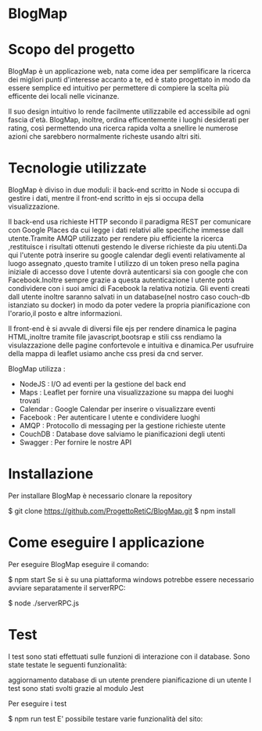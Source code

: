 # BlogMap

# Scopo del progetto
BlogMap è un applicazione web, nata come idea per semplificare la ricerca dei migliori punti d'interesse accanto a te, ed è stato progettato in modo da essere semplice ed intuitivo per permettere di compiere la scelta più efficente dei locali nelle vicinanze.

Il suo design intuitivo lo rende facilmente utilizzabile ed accessibile ad ogni fascia d'età. BlogMap, inoltre, ordina efficentemente i luoghi desiderati per rating, così permettendo una ricerca rapida volta a snellire le numerose azioni che sarebbero normalmente richeste usando altri siti.

# Tecnologie utilizzate
BlogMap è diviso in due moduli: il back-end scritto in Node si occupa di gestire i dati, mentre il front-end scritto in ejs si occupa della visualizzazione.

Il back-end usa richieste HTTP secondo il paradigma REST per comunicare con Google Places da cui legge i dati relativi alle specifiche immesse dall utente.Tramite AMQP utilizzato per rendere piu efficiente la ricerca ,restituisce i risultati ottenuti gestendo le diverse richieste da piu utenti.Da qui l'utente potrà inserire su google calendar degli eventi relativamente al luogo assegnato ,questo tramite l utilizzo di un token preso nella pagina iniziale di accesso dove l utente dovrà autenticarsi sia con google che con Facebook.Inoltre sempre grazie a questa autenticazione l utente potrà condividere con i suoi amici di Facebook la relativa notizia.
Gli eventi creati dall utente inoltre saranno salvati in un database(nel nostro caso couch-db istanziato su docker) in modo da poter vedere la propria pianificazione con l'orario,il posto e altre informazioni.

Il front-end è si avvale di diversi file ejs per rendere dinamica le pagina HTML,inoltre tramite file javascript,bootsrap e stili css rendiamo la visulazzazione delle pagine confortevole e intuitiva e dinamica.Per usufruire della mappa di leaflet usiamo anche css presi da cnd server.

BlogMap utilizza : 
- NodeJS : I/O ad eventi per la gestione del back end 
- Maps : Leaflet per fornire una visualizzazione su mappa dei luoghi trovati 
- Calendar : Google Calendar per inserire o visualizzare eventi 
- Facebook : Per autenticare l utente e condividere luoghi 
- AMQP : Protocollo di messaging per la gestione richieste utente 
- CouchDB : Database dove salviamo le pianificazioni degli utenti 
- Swagger : Per fornire le nostre API 

# Installazione
Per installare BlogMap è necessario clonare la repository 

$ git clone https://github.com/ProgettoRetiC/BlogMap.git 
$ npm install 

# Come eseguire l applicazione
Per eseguire BlogMap eseguire il comando:

$ npm start
Se si è su una piattaforma windows potrebbe essere necessario avviare separatamente il serverRPC:

$ node ./serverRPC.js

# Test
I test sono stati effettuati sulle funzioni di interazione con il database. Sono state testate le seguenti funzionalità:

aggiornamento database di un utente
prendere pianificazione di un utente
I test sono stati svolti grazie al modulo Jest

Per eseguire i test

$ npm run test
E' possibile testare varie funzionalità del sito:



